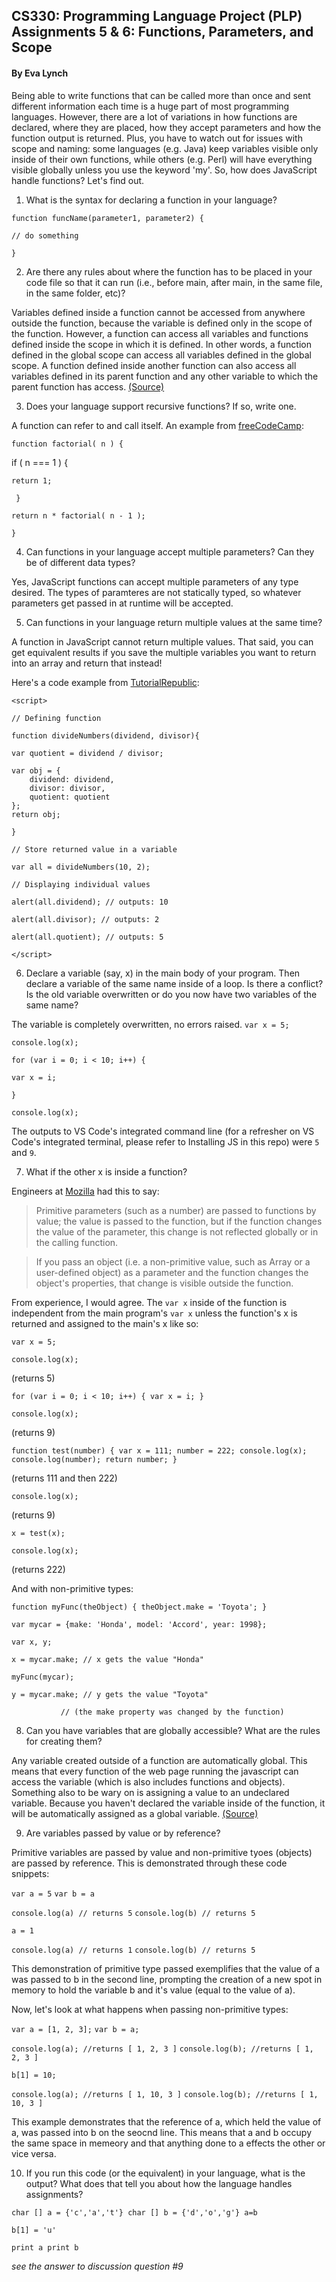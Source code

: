 ## CS330: Programming Language Project (PLP) Assignments 5 & 6: Functions, Parameters, and Scope ##
#### By Eva Lynch ####

Being able to write functions that can be called more than once and sent different information each time is a huge part 
of most programming languages. However, there are a lot of variations in how functions are declared, where they are placed, 
how they accept parameters and how the function output is returned. Plus, you have to watch out for issues with scope and 
naming: some languages (e.g. Java) keep variables visible only inside of their own functions, while others (e.g. Perl) will 
have everything visible globally unless you use the keyword 'my'. So, how does JavaScript handle functions? Let's find out.

1. What is the syntax for declaring a function in your language?

`function funcName(parameter1, parameter2) {` 

  `// do something`
  
`}`

2. Are there any rules about where the function has to be placed in your code file so that it can run 
(i.e., before main, after main, in the same file, in the same folder, etc)?

Variables defined inside a function cannot be accessed from anywhere outside the function, because the 
variable is defined only in the scope of the function. However, a function can access all variables and 
functions defined inside the scope in which it is defined. In other words, a function defined in the global 
scope can access all variables defined in the global scope. A function defined inside another function can 
also access all variables defined in its parent function and any other variable to which the parent function 
has access. [(Source)](https://developer.mozilla.org/en-US/docs/Web/JavaScript/Guide/Functions)

3. Does your language support recursive functions? If so, write one.

A function can refer to and call itself. An example from [freeCodeCamp](https://medium.freecodecamp.org/recursion-in-javascript-1608032c7a1f):

`function factorial( n ) {`

  if ( n === 1 ) {
  
    return 1;
    
 ` }`
  
  `return n * factorial( n - 1 );`
  
`}`

4. Can functions in your language accept multiple parameters? Can they be of different data types?

Yes, JavaScript functions can accept multiple parameters of any type desired. 
The types of paramteres are not statically typed, so whatever parameters get passed in at runtime will be accepted.

5. Can functions in your language return multiple values at the same time?

A function in JavaScript cannot return multiple values. That said, you can get equivalent results if you save the multiple variables you want to return into an array and return that instead!

Here's a code example from [TutorialRepublic](https://www.tutorialrepublic.com/faq/how-to-return-multiple-values-from-a-function-in-javascript.php):

`<script>`

`// Defining function`

`function divideNumbers(dividend, divisor){`

    var quotient = dividend / divisor;
    
    var obj = {
        dividend: dividend,
        divisor: divisor,
        quotient: quotient 
    };
    return obj;
    
`}`
 
`// Store returned value in a variable`

`var all = divideNumbers(10, 2);`

`// Displaying individual values`

`alert(all.dividend); // outputs: 10`

`alert(all.divisor); // outputs: 2`

`alert(all.quotient); // outputs: 5`

`</script>`

6. Declare a variable (say, x) in the main body of your program. Then declare a variable of the same name inside of a loop. 
Is there a conflict? Is the old variable overwritten or do you now have two variables of the same name?

The variable is completely overwritten, no errors raised. 
`var x = 5;`

`console.log(x);`

`for (var i = 0; i < 10; i++) {`

    var x = i;
    
`}`

`console.log(x);`

The outputs to VS Code's integrated command line (for a refresher on VS Code's integrated terminal, please refer 
to Installing JS in this repo) were `5` and `9`.

7. What if the other x is inside a function?

Engineers at [Mozilla](https://developer.mozilla.org/en-US/docs/Web/JavaScript/Guide/Functions) had this to say:
>Primitive parameters (such as a number) are passed to functions by value; the value is passed to the function, 
but if the function changes the value of the parameter, this change is not reflected globally or in the calling function.

>If you pass an object (i.e. a non-primitive value, such as Array or a user-defined object) as a parameter and the 
function changes the object's properties, that change is visible outside the function.

From experience, I would agree. 
The `var x` inside of the function is independent from the main program's `var x` 
unless the function's x is returned and assigned to the main's x like so:

`var x = 5;`

`console.log(x);` 

(returns 5)

`for (var i = 0; i < 10; i++) {
    var x = i;
}`

`console.log(x);`

(returns 9)

`function test(number) {
    var x = 111;
    number = 222;
    console.log(x);
    console.log(number);
    return number;
}`

(returns 111 and then 222)

`console.log(x);`

(returns 9)

`x = test(x);`

`console.log(x);`

(returns 222)

And with non-primitive types:

`function myFunc(theObject) {
  theObject.make = 'Toyota';
}`

`var mycar = {make: 'Honda', model: 'Accord', year: 1998};`

`var x, y;`

`x = mycar.make; // x gets the value "Honda"`

`myFunc(mycar);`

`y = mycar.make; // y gets the value "Toyota"`

               // (the make property was changed by the function)

8. Can you have variables that are globally accessible? What are the rules for creating them?

Any variable created outside of a function are automatically global. This means that every function of the web page running the javascript can access the variable (which is also includes functions and objects). Something also to be wary on is assigning a value to an undeclared variable. Because you haven't declared the variable inside of the function, it will be automatically assigned as a global variable. [(Source)](https://www.w3schools.com/js/js_scope.asp)

9. Are variables passed by value or by reference?

Primitive variables are passed by value and non-primitive tyoes (objects) are passed by reference. This is demonstrated through these code snippets:

`var a = 5`
`var b = a`

`console.log(a) // returns 5`
`console.log(b) // returns 5`

`a = 1`

`console.log(a) // returns 1`
`console.log(b) // returns 5`

This demonstration of primitive type passed exemplifies that the value of a was passed to b in the second line, prompting the creation of a new spot in memory to hold the variable b and it's value (equal to the value of a). 

Now, let's look at what happens when passing non-primitive types:

`var a = [1, 2, 3];`
`var b = a;`

`console.log(a); //returns [ 1, 2, 3 ]`
`console.log(b); //returns [ 1, 2, 3 ]`

`b[1] = 10;`

`console.log(a); //returns [ 1, 10, 3 ]`
`console.log(b); //returns [ 1, 10, 3 ]`

This example demonstrates that the reference of a, which held the value of a, was passed into b on the seocnd line. This means that a and b occupy the same space in memeory and that anything done to a effects the other or vice versa.

10. If you run this code (or the equivalent) in your language, what is the output? What does that tell you about 
how the language handles assignments?

`char [] a = {'c','a','t'} char [] b = {'d','o','g'} a=b`

`b[1] = 'u'`

`print a print b`

*see the answer to discussion question #9*
